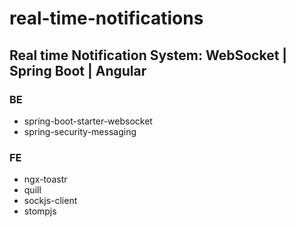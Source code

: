 # real-time-notifications

## Real time Notification System: WebSocket | Spring Boot | Angular

### BE
- spring-boot-starter-websocket
- spring-security-messaging

### FE
- ngx-toastr
- quill
- sockjs-client
- stompjs


